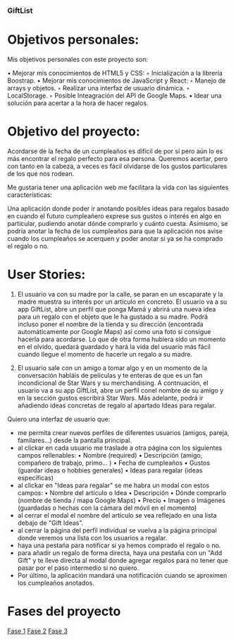 ### GiftList

# Objetivos personales:

Mis objetivos personales con este proyecto son:

• Mejorar mis conocimientos de HTML5 y CSS:
    ◦ Inicialización a la librería Boostrap.
• Mejorar mis conocimientos de JavaScript y React:
    ◦ Manejo de arrays y objetos.
    ◦ Realizar una interfaz de usuario dinámica.
    ◦ LocalStorage.
    ◦ Posible Inteagración del API de Google Maps.
 • Idear una solución para acertar a la hora de hacer regalos.
 
# Objetivo del proyecto:
 
Acordarse de la fecha de un cumpleaños es difícil de por sí pero aún lo es más encontrar el regalo perfecto para esa persona. Queremos acertar, pero con tanto en la cabeza, a veces es fácil olvidarse de los gustos particulares de los que nos rodean.

Me gustaría tener una aplicación web me facilitara la vida con las siguientes características:

Una aplicación donde poder ir anotando posibles ideas para regalos basado en cuando el futuro cumpleañero exprese sus gustos o interés en algo en particular, pudiendo anotar dónde comprarlo y cuánto cuesta. Asimismo, se podría anotar la fecha de los cumpleaños para que la aplicación nos avise cuando los cumpleaños se acerquen y poder anotar si ya se ha comprado el regalo o no.

# User Stories:

1) El usuario va con su madre por la calle, se paran en un escaparate y la madre muestra su interés por un artículo en concreto. El usuario va a su app GiftList, abre un perfil que ponga Mamá y abrirá una nueva idea para un regalo con el objeto que le ha gustado a su madre. Podrá incluso poner el nombre de la tienda y su dirección (encontrada automáticamente por Google Maps) así como una foto si consigue hacerla para acordarse. Lo que de otra forma hubiera sido un momento en el olvido, quedará guardado y hará la vida del usuario más fácil cuando llegue el momento de hacerle un regalo a su madre. 

2) El usuario sale con un amigo a tomar algo y en un momento de la conversación habláis de películas y te enteras de que es un fan incondicional de Star Wars y su merchandising. A contnuación, el usuario va a su app GiftList, abre un perfil conel nombre de su amigo y en la sección gustos escribirá Star Wars. Más adelante, podrá ir añadiendo ideas concretas de regalo al apartado Ideas para regalar. 

Quiero una interfaz de usuario que:

- me permita crear nuevos perfiles de diferentes usuarios (amigos, pareja, familares...) desde la pantalla principal.
- al clickar en cada usuario me traslade a otra página con los siguientes campos rellenables:
   • Nombre (required)
   • Descripción (amigo, compañero de trabajo, primo... )
   • Fecha de cumpleaños
   • Gustos (guardar ideas o hobbies generales)
   • Ideas para regalar (ideas específicas)
 - al clickar en "Ideas para regalar" se me habra un modal con estos campos:
   • Nombre del artículo o Idea
   • Descripción
   • Dónde comprarlo (nombre de tienda / mapa Google Maps)
   • Precio
   • Imagen o Imágenes (guardadas o hechas con la cámara del móvil en el momento)
 - al cerrar el modal el nombre del artículo se vea reflejado en una lista debajo de "Gift Ideas".
 - al cerrar la página del perfil individual se vuelva a la página principal donde veremos una lista con los usuarios a regalar.
 - haya una pestaña para notificar si ya hemos comprado el regalo o no.
 - para añadir un regalo de forma directa, haya una pestaña con un "Add Gift" y te lleve directa al modal donde agregar regalos para no tener que pasar por el paso intermedio si no quiero.
 - Por último, la aplicación mandará una notificación cuando se aproximen los cumpleaños anotados.
 
# Fases del proyecto

[Fase 1](./Fase-1.md)
[Fase 2](./Fase-2.md)
[Fase 3](./Fase-3.md)

